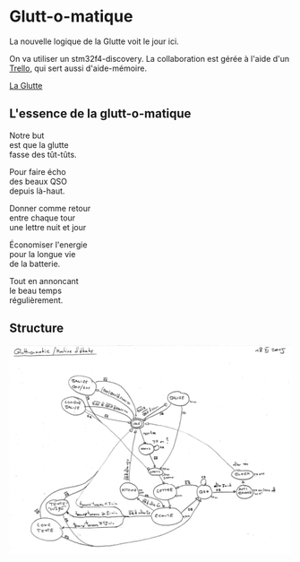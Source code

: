 Glutt-o-matique
===============

La nouvelle logique de la Glutte voit le jour ici.

On va utiliser un stm32f4-discovery. La collaboration
est gérée à l'aide d'un
[Trello](https://trello.com/b/NSvh8v81),
qui sert aussi d'aide-mémoire.

[La Glutte](http://www.glutte.ch)

L'essence de la glutt-o-matique
-------------------------------

Notre but  
est que la glutte  
fasse des tût-tûts.

Pour faire écho  
des beaux QSO  
depuis là-haut.

Donner comme retour  
entre chaque tour  
une lettre nuit et jour

Économiser l'energie  
pour la longue vie  
de la batterie.

Tout en annoncant  
le beau temps  
régulièrement.

Structure
---------

![La machine d'états](doc/20151118-machine-etats.png)

